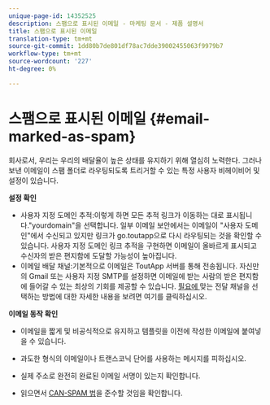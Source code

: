 ```yaml
---
unique-page-id: 14352525
description: 스팸으로 표시된 이메일 - 마케팅 문서 - 제품 설명서
title: 스팸으로 표시된 이메일
translation-type: tm+mt
source-git-commit: 1dd80b7de801df78ac7dde39002455063f9979b7
workflow-type: tm+mt
source-wordcount: '227'
ht-degree: 0%

---
```



# 스팸으로 표시된 이메일 {#email-marked-as-spam}

회사로서, 우리는 우리의 배달율이 높은 상태를 유지하기 위해 열심히 노력한다. 그러나 보낸 이메일이 스팸 폴더로 라우팅되도록 트리거할 수 있는 특정 사용자 비헤이비어 및 설정이 있습니다.

**설정 확인**

* 사용자 지정 도메인 추적:이렇게 하면 모든 추적 링크가 이동하는 대로 표시됩니다.&quot;yourdomain&quot;을 선택합니다. 일부 이메일 보안에서는 이메일이 &quot;사용자 도메인&quot;에서 수신되고 있지만 링크가 go.toutapp으로 다시 라우팅되는 것을 확인할 수 있습니다. 사용자 지정 도메인 링크 추적을 구현하면 이메일이 올바르게 표시되고 수신자의 받은 편지함에 도달할 가능성이 높아집니다.
* 이메일 배달 채널:기본적으로 이메일은 ToutApp 서버를 통해 전송됩니다. 자신만의 Gmail 또는 사용자 지정 SMTP를 설정하면 이메일에 받는 사람의 받은 편지함에 들어갈 수 있는 최상의 기회를 제공할 수 있습니다. [필요에 ](https://nation.marketo.com/docs/DOC-5080) 맞는 전달 채널을 선택하는 방법에 대한 자세한 내용을 보려면 여기를 클릭하십시오.

**이메일 동작 확인**

* 이메일을 짧게 및 비공식적으로 유지하고 템플릿을 이전에 작성한 이메일에 붙여넣을 수 있습니다.

* 과도한 형식의 이메일이나 트랜스코닉 단어를 사용하는 메시지를 피하십시오.

* 실제 주소로 완전히 완료된 이메일 서명이 있는지 확인합니다.

* 읽으면서 [CAN-SPAM 법](https://www.ftc.gov/tips-advice/business-center/guidance/can-spam-act-compliance-guide-business)을 준수할 것임을 확인합니다.
